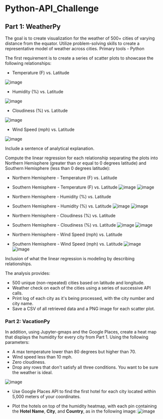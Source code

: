 # Python-API_Challenge

## Part 1: WeatherPy

The goal is to create visualization for the weather of 500+ cities of varying distance from the equator. Utilize problem-solving skills to create a representative model of weather across cities. Primary tools - Python 

The first requirement is to create a series of scatter plots to showcase the following relationships:

* Temperature (F) vs. Latitude

![image](https://user-images.githubusercontent.com/99145651/165107717-844eea85-f1ab-430c-9bbf-32f32512beb2.png)


* Humidity (%) vs. Latitude

![image](https://user-images.githubusercontent.com/99145651/165107891-8c3f1eb3-8c2f-48e5-ad28-d619a9c9b6f1.png)


* Cloudiness (%) vs. Latitude

![image](https://user-images.githubusercontent.com/99145651/165108053-5c1c93b0-5e5f-4374-99be-b4b732037e8a.png)

* Wind Speed (mph) vs. Latitude

![image](https://user-images.githubusercontent.com/99145651/165108243-4af2474c-2ea2-44c7-8e44-419ff71a40fe.png)

Include a sentence of analytical explanation.

Compute the linear regression for each relationship separating the plots into Northern Hemisphere (greater than or equal to 0 degrees latitude) and Southern Hemisphere (less than 0 degrees latitude):

* Northern Hemisphere - Temperature (F) vs. Latitude
* Southern Hemisphere - Temperature (F) vs. Latitude
![image](https://user-images.githubusercontent.com/99145651/165151755-fffe48a1-f458-495c-805d-57fc05224719.png)
![image](https://user-images.githubusercontent.com/99145651/165151827-0ec0837a-27af-488a-bb25-b753f03fbb4a.png)

* Northern Hemisphere - Humidity (%) vs. Latitude
* Southern Hemisphere - Humidity (%) vs. Latitude
![image](https://user-images.githubusercontent.com/99145651/165151951-cf41d5ce-d35a-4380-9568-89b77ddabec1.png)
![image](https://user-images.githubusercontent.com/99145651/165152035-83be149d-71e3-4ebf-a7e4-d64342cc87c0.png)

* Northern Hemisphere - Cloudiness (%) vs. Latitude
* Southern Hemisphere - Cloudiness (%) vs. Latitude
![image](https://user-images.githubusercontent.com/99145651/165152124-0ba9a9bf-e7be-446f-8003-dd3802f2f66a.png)
![image](https://user-images.githubusercontent.com/99145651/165152199-693ccb88-b2e6-46f1-934f-4226a509d179.png)

* Northern Hemisphere - Wind Speed (mph) vs. Latitude
* Southern Hemisphere - Wind Speed (mph) vs. Latitude
![image](https://user-images.githubusercontent.com/99145651/165152301-8e4ca5e8-7f30-43c4-9949-4a1bad3e2a34.png)
![image](https://user-images.githubusercontent.com/99145651/165152629-8486e860-d92a-49e0-967a-3d50bd80f0fe.png)

Inclusion of what the linear regression is modeling by describing relationships.

The analysis provides:

* 500 unique (non-repeated) cities based on latitude and longitude.
* Weather check on each of the cities using a series of successive API calls.
* Print log of each city as it's being processed, with the city number and city name.
* Save a CSV of all retrieved data and a PNG image for each scatter plot.

### Part 2: VacationPy

In addition, using Jupyter-gmaps and the Google Places, create a heat map that displays the humidity for every city from Part 1.
Using the following parameters:

  * A max temperature lower than 80 degrees but higher than 70.
  * Wind speed less than 10 mph.
  * Zero cloudiness.
  * Drop any rows that don't satisfy all three conditions. You want to be sure the weather is ideal.

![image](https://user-images.githubusercontent.com/99145651/165129012-6834b634-bb8b-4bf1-9518-2111d5caf5eb.png)


* Use Google Places API to find the first hotel for each city located within 5,000 meters of your coordinates.

* Plot the hotels on top of the humidity heatmap, with each pin containing the **Hotel Name**, **City**, and **Country**, as in the following image:
![image](https://user-images.githubusercontent.com/99145651/165152751-75a24c7d-89c8-4828-984f-ee1f708c0a63.png)


